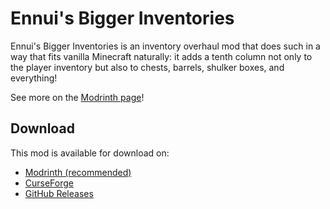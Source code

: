 # Ennui's Bigger Inventories

Ennui's Bigger Inventories is an inventory overhaul mod that does such in a way that fits vanilla Minecraft naturally: it adds a tenth column not only to the player inventory but also to chests, barrels, shulker boxes, and everything!

See more on the [Modrinth page](https://modrinth.com/mod/ennuis_bigger_inventories)!

## Download

This mod is available for download on:

- [Modrinth (recommended)](https://modrinth.com/mod/ennuis_bigger_inventories)
- [CurseForge](https://www.curseforge.com/minecraft/mc-mods/ennuis-bigger-inventories)
- [GitHub Releases](https://github.com/EnnuiL/ennuis_bigger_inventories/releases)
